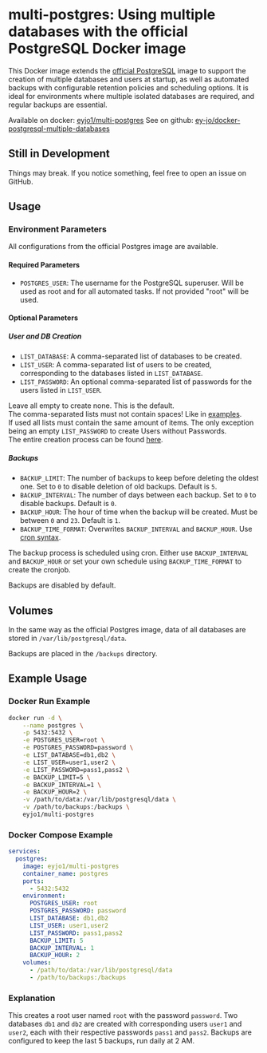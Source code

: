 # multi-postgres: Using multiple databases with the official PostgreSQL Docker image

This Docker image extends the [official PostgreSQL](https://hub.docker.com/_/postgres)  image to support the creation of multiple databases and users at startup, as well as automated backups with configurable retention policies and scheduling options. It is ideal for environments where multiple isolated databases are required, and regular backups are essential.


Available on docker: [eyjo1/multi-postgres](https://hub.docker.com/r/eyjo1/multi-postgres)
See on github: [ey-jo/docker-postgresql-multiple-databases](https://github.com/ey-jo/docker-postgresql-multiple-databases)


## Still in Development
Things may break. If you notice something, feel free to open an issue on GitHub.


## Usage

### Environment Parameters
All configurations from the official Postgres image are available.

#### Required Parameters
- `POSTGRES_USER`: The username for the PostgreSQL superuser. Will be used as root and for all automated tasks. If not provided "root" will be used.

#### Optional Parameters
##### User and DB Creation
- `LIST_DATABASE`: A comma-separated list of databases to be created.
- `LIST_USER`: A comma-separated list of users to be created, corresponding to the databases listed in `LIST_DATABASE`.
- `LIST_PASSWORD`: An optional comma-separated list of passwords for the users listed in `LIST_USER`.

Leave all empty to create none. This is the default.\
The comma-separated lists must not contain spaces! Like in [examples](#example-usage).\
If used all lists must contain the same amount of items. The only exception being an empty `LIST_PASSWORD` to create Users without Passwords.\
The entire creation process can be found [here](create-multiple-postgresql-databases.sh).

##### Backups
- `BACKUP_LIMIT`: The number of backups to keep before deleting the oldest one. Set to `0` to disable deletion of old backups. Default is `5`.
- `BACKUP_INTERVAL`: The number of days between each backup. Set to `0` to disable backups. Default is `0`.
- `BACKUP_HOUR`: The hour of time when the backup will be created. Must be between `0` and `23`. Default is `1`.
- `BACKUP_TIME_FORMAT`: Overwrites `BACKUP_INTERVAL` and `BACKUP_HOUR`. Use [cron syntax](https://docs.gitlab.com/ee/topics/cron/#cron-syntax).

The backup process is scheduled using cron. Either use `BACKUP_INTERVAL` and `BACKUP_HOUR` or set your own schedule using `BACKUP_TIME_FORMAT` to create the cronjob.

Backups are disabled by default.

## Volumes
In the same way as the official Postgres image, data of all databases are stored in `/var/lib/postgresql/data`.

Backups are placed in the `/backups` directory.

## Example Usage
### Docker Run Example

```sh
docker run -d \
    --name postgres \
    -p 5432:5432 \
    -e POSTGRES_USER=root \
    -e POSTGRES_PASSWORD=password \
    -e LIST_DATABASE=db1,db2 \
    -e LIST_USER=user1,user2 \
    -e LIST_PASSWORD=pass1,pass2 \
    -e BACKUP_LIMIT=5 \
    -e BACKUP_INTERVAL=1 \
    -e BACKUP_HOUR=2 \
    -v /path/to/data:/var/lib/postgresql/data \
    -v /path/to/backups:/backups \
    eyjo1/multi-postgres
```

### Docker Compose Example

```yaml
services:
  postgres:
    image: eyjo1/multi-postgres
    container_name: postgres
    ports:
      - 5432:5432
    environment:
      POSTGRES_USER: root
      POSTGRES_PASSWORD: password
      LIST_DATABASE: db1,db2
      LIST_USER: user1,user2
      LIST_PASSWORD: pass1,pass2
      BACKUP_LIMIT: 5
      BACKUP_INTERVAL: 1
      BACKUP_HOUR: 2
    volumes:
      - /path/to/data:/var/lib/postgresql/data
      - /path/to/backups:/backups
```

### Explanation

This creates a root user named `root` with the password `password`. Two databases `db1` and `db2` are created with corresponding users `user1` and `user2`, each with their respective passwords `pass1` and `pass2`. Backups are configured to keep the last 5 backups, run daily at 2 AM.